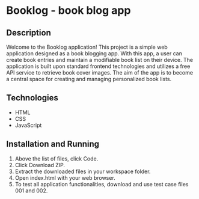 # Booklog - book blog app

## Description
Welcome to the Booklog application! This project is a simple web application designed as a book blogging app.
With this app, a user can create book entries and maintain a modifiable book list on their device.
The application is built upon standard frontend technologies and utilizes a free API service to retrieve book cover images.
The aim of the app is to become a central space for creating and managing personalized book lists.

## Technologies
+ HTML
+ CSS
+ JavaScript

## Installation and Running
1. Above the list of files, click Code. 
2. Click Download ZIP.
3. Extract the downloaded files in your workspace folder.
4. Open index.html with your web browser.
5. To test all application functionalities, download and use test case files 001 and 002.
